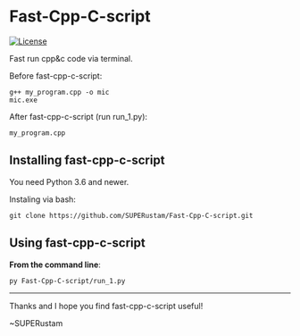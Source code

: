 # Fast-Cpp-C-script
[![License](https://img.shields.io/github/license/mashape/apistatus.svg)](https://github.com/SUPERustam/Fast-Cpp-C-script/blob/master/LICENSE)

Fast run cpp&amp;c code via terminal.

Before fast-cpp-c-script:
```shell
g++ my_program.cpp -o mic
mic.exe
```
After fast-cpp-c-script (run run_1.py):
```shell
my_program.cpp
```

## Installing fast-cpp-c-script
You need Python 3.6 and newer.

Instaling via bash:
```shell
git clone https://github.com/SUPERustam/Fast-Cpp-C-script.git
```

## Using fast-cpp-c-script

**From the command line**:

```shell
py Fast-Cpp-C-script/run_1.py
```

[comment]: <> (TODO: run via run_1.py)

------------------------------------------------------------------------

Thanks and I hope you find fast-cpp-c-script useful!

~SUPERustam

